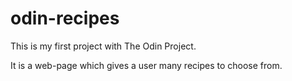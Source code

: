 # odin-recipes
This is my first project with The Odin Project.

It is a web-page which gives a user many recipes to choose from.
